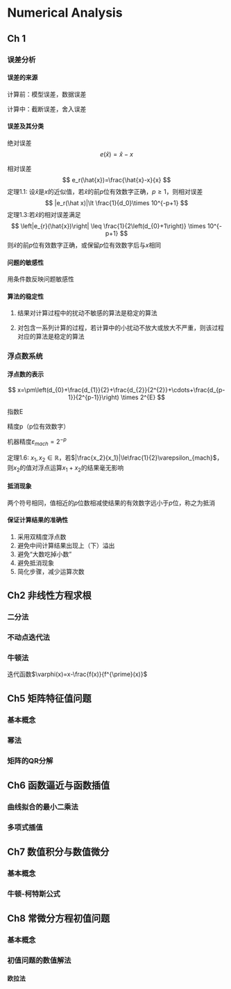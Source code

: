 # Numerical Analysis

## Ch 1

### 误差分析

#### 误差的来源

计算前：模型误差，数据误差

计算中：截断误差，舍入误差

#### 误差及其分类

绝对误差 
$$
e(\hat{x})=\hat{x}-x
$$


相对误差 
$$
e_r(\hat{x})=\frac{\hat{x}-x}{x}
$$
定理1.1: 设$\hat x$是$x$的近似值，若$\hat x$的前$p$位有效数字正确，$p\ge1$，则相对误差
$$
|e_r(\hat x)|\lt \frac{1}{d_0}\times 10^{-p+1}
$$
定理1.3:若$\hat x$的相对误差满足
$$
\left|e_{r}(\hat{x})\right| \leq \frac{1}{2\left(d_{0}+1\right)} \times 10^{-p+1}
$$
则$\hat x$的前$p$位有效数字正确，或保留$p$位有效数字后与$x$相同

#### 问题的敏感性

用条件数反映问题敏感性

#### 算法的稳定性

1. 结果对计算过程中的扰动不敏感的算法是稳定的算法

2. 对包含一系列计算的过程，若计算中的小扰动不放大或放大不严重，则该过程对应的算法是稳定的算法

### 浮点数系统

#### 浮点数的表示

$$
x=\pm\left(d_{0}+\frac{d_{1}}{2}+\frac{d_{2}}{2^{2}}+\cdots+\frac{d_{p-1}}{2^{p-1}}\right) \times 2^{E}
$$

指数E

精度p（p位有效数字）

机器精度$\varepsilon_{mach}=2^{-p}$

定理1.6: $x_1, x_2 \in \mathbb{R}$，若$|\frac{x_2}{x_1}|\le\frac{1}{2}\varepsilon_{mach}$，则$x_2$的值对浮点运算$x_1+x_2$的结果毫无影响

#### 抵消现象

两个符号相同，值相近的$p$位数相减使结果的有效数字远小于$p$位，称之为抵消

#### 保证计算结果的准确性

1. 采用双精度浮点数
2. 避免中间计算结果出现上（下）溢出
3. 避免“大数吃掉小数”
4. 避免抵消现象
5. 简化步骤，减少运算次数

## Ch2 非线性方程求根

### 二分法

### 不动点迭代法

### 牛顿法

迭代函数$\varphi(x)=x-\frac{f(x)}{f^{\prime}(x)}$

## Ch5 矩阵特征值问题

### 基本概念

### 幂法

### 矩阵的QR分解



## Ch6 函数逼近与函数插值

### 曲线拟合的最小二乘法



### 多项式插值

## Ch7 数值积分与数值微分

### 基本概念

### 牛顿-柯特斯公式

## Ch8 常微分方程初值问题

### 基本概念

### 初值问题的数值解法

#### 欧拉法